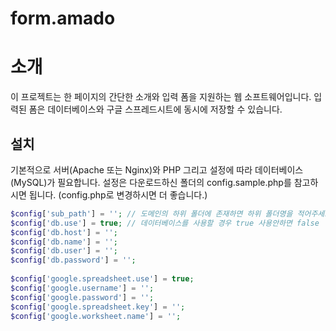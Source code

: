 form.amado
==========

# 소개
이 프로젝트는 한 페이지의 간단한 소개와 입력 폼을 지원하는 웹 소프트웨어입니다.
입력된 폼은 데이터베이스와 구글 스프레드시트에 동시에 저장할 수 있습니다.

## 설치
기본적으로 서버(Apache 또는 Nginx)와 PHP 그리고 설정에 따라 데이터베이스(MySQL)가 필요합니다.
설정은 다운로드하신 폴더의 config.sample.php를 참고하시면 됩니다. (config.php로 변경하시면 더 좋습니다.)

```php
$config['sub_path'] = ''; // 도메인의 하위 폴더에 존재하면 하위 폴더명을 적어주세요 (eg: example.com/folder => folder)
$config['db.use'] = true; // 데이터베이스를 사용할 경우 true 사용안하면 false
$config['db.host'] = '';
$config['db.name'] = '';
$config['db.user'] = '';
$config['db.password'] = '';
    
$config['google.spreadsheet.use'] = true;
$config['google.username'] = '';
$config['google.password'] = '';
$config['google.spreadsheet.key'] = '';
$config['google.worksheet.name'] = '';
```
